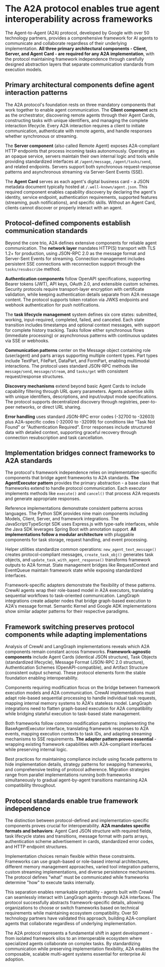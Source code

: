 # The A2A protocol enables true agent interoperability across frameworks

The Agent-to-Agent (A2A) protocol, developed by Google with over 50 technology partners, provides a comprehensive framework for AI agents to communicate and collaborate regardless of their underlying implementation. **All three primary architectural components - Client, Server, and Agent Card - are required for any A2A implementation**, with the protocol maintaining framework independence through carefully designed abstraction layers that separate communication standards from execution models.

## Primary architectural components define agent interaction patterns

The A2A protocol's foundation rests on three mandatory components that work together to enable agent communication. The **Client component** acts as the orchestrator, discovering remote agents through their Agent Cards, constructing tasks with unique identifiers, and managing the complete interaction lifecycle. Every A2A interaction requires a client to initiate communication, authenticate with remote agents, and handle responses whether synchronous or streaming.

The **Server component** (also called Remote Agent) exposes A2A-compliant HTTP endpoints that process incoming tasks autonomously. Operating as an opaque service, servers maintain their own internal logic and tools while providing standardized interfaces at `/agent/message`, `/agent/tasks/send`, and related endpoints. Servers support both synchronous request-response patterns and asynchronous streaming via Server-Sent Events (SSE).

The **Agent Card** serves as each agent's digital business card - a JSON metadata document typically hosted at `/.well-known/agent.json`. This required component enables capability discovery by declaring the agent's identity, service endpoint, authentication requirements, supported features (streaming, push notifications), and specific skills. Without an Agent Card, clients cannot discover or properly interact with an agent.

## Protocol-defined components establish communication standards

Beyond the core trio, A2A defines extensive components for reliable agent communication. The **network layer** mandates HTTP(S) transport with TLS 1.2+ for production, using JSON-RPC 2.0 as the message format and Server-Sent Events for streaming. Connection management includes persistent SSE connections with reconnection support through the `tasks/resubscribe` method.

**Authentication components** follow OpenAPI specifications, supporting Bearer tokens (JWT), API keys, OAuth 2.0, and extensible custom schemes. Security protocols require transport-layer encryption with certificate validation, while keeping authentication details separate from A2A message content. The protocol supports token rotation via JWKS endpoints and webhook authentication for push notifications.

The **task lifecycle management** system defines six core states: submitted, working, input-required, completed, failed, and canceled. Each state transition includes timestamps and optional context messages, with support for complete history tracking. Tasks follow either synchronous flows (immediate processing) or asynchronous patterns with continuous updates via SSE or webhooks.

**Communication patterns** center on the Message object containing role (user/agent) and parts arrays supporting multiple content types. Part types include TextPart, FilePart, DataPart, and FormPart, enabling multimodal interactions. The protocol uses standard JSON-RPC methods like `message/send`, `message/stream`, and `tasks/get` with consistent request/response structures.

**Discovery mechanisms** extend beyond basic Agent Cards to include capability filtering through URL query parameters. Agents advertise skills with unique identifiers, descriptions, and input/output mode specifications. The protocol supports decentralized discovery through registries, peer-to-peer networks, or direct URL sharing.

**Error handling** uses standard JSON-RPC error codes (-32700 to -32603) plus A2A-specific codes (-32000 to -32099) for conditions like "Task Not Found" or "Authentication Required". Error responses include structured data with detailed context, supporting graceful recovery through connection resubscription and task cancellation.

## Implementation bridges connect frameworks to A2A standards

The protocol's framework independence relies on implementation-specific components that bridge agent frameworks to A2A standards. **The AgentExecutor pattern** provides the primary abstraction - a base class that frameworks extend to handle protocol communication. Each executor implements methods like `execute()` and `cancel()` that process A2A requests and generate appropriate responses.

Reference implementations demonstrate consistent patterns across languages. The Python SDK provides nine main components including Models, Client, Server, and framework integrations. The JavaScript/TypeScript SDK uses Express.js with type-safe interfaces, while the Java SDK leverages Spring Boot with annotation support. **All implementations follow a modular architecture** with pluggable components for task storage, request handling, and event processing.

Helper utilities standardize common operations: `new_agent_text_message()` creates protocol-compliant messages, `create_task_obj()` generates task objects, and `update_task_with_agent_response()` transforms framework outputs to A2A format. State management bridges like RequestContext and EventQueue maintain framework state while exposing standardized interfaces.

Framework-specific adapters demonstrate the flexibility of these patterns. CrewAI agents wrap their role-based model in A2A executors, translating sequential workflows to task-oriented communication. LangGraph integrations create adapter nodes that bridge graph-based execution to A2A's message format. Semantic Kernel and Google ADK implementations show similar adapter patterns for their respective paradigms.

## Framework switching preserves protocol components while adapting implementations

Analysis of CrewAI and LangGraph implementations reveals which A2A components remain constant across frameworks. **Framework-agnostic components** include Agent Cards (identical JSON structure), Task Objects (standardized lifecycle), Message Format (JSON-RPC 2.0 structure), Authentication Schemes (OpenAPI-compatible), and Artifact Structure (consistent output schema). These protocol elements form the stable foundation enabling interoperability.

Components requiring modification focus on the bridge between framework execution models and A2A communication. CrewAI implementations must adapt role-based sequential processing to handle individual task requests, mapping internal memory systems to A2A's stateless model. LangGraph integrations need to flatten graph-based execution for A2A compatibility while bridging stateful execution to task-based state management.

Both frameworks follow common modification patterns: implementing the BaseAgentExecutor interface, translating framework responses to A2A events, mapping execution contexts to task IDs, and adapting streaming mechanisms to SSE requirements. **The adapter pattern proves essential** - wrapping existing framework capabilities with A2A-compliant interfaces while preserving internal logic.

Best practices for maintaining compliance include using facade patterns to hide implementation details, strategy patterns for swapping frameworks, and comprehensive testing of protocol adherence. Migration strategies range from parallel implementations running both frameworks simultaneously to gradual agent-by-agent transitions maintaining A2A compatibility throughout.

## Protocol standards enable true framework independence

The distinction between protocol-defined and implementation-specific components proves crucial for interoperability. **A2A mandates specific formats and behaviors**: Agent Card JSON structure with required fields, task lifecycle states and transitions, message format with parts arrays, authentication scheme advertisement in cards, standardized error codes, and HTTP endpoint structures.

Implementation choices remain flexible within these constraints. Frameworks can use graph-based or role-based internal architectures, different memory management approaches, varied tool integration patterns, custom streaming implementations, and diverse persistence mechanisms. The protocol defines "what" must be communicated while frameworks determine "how" to execute tasks internally.

This separation enables remarkable portability - agents built with CrewAI can seamlessly interact with LangGraph agents through A2A interfaces. The protocol successfully abstracts framework-specific details, allowing organizations to choose or switch frameworks based on technical requirements while maintaining ecosystem compatibility. Over 50 technology partners have validated this approach, building A2A-compliant agents that collaborate regardless of underlying implementation.

The A2A protocol represents a fundamental shift in agent development - from isolated framework silos to an interoperable ecosystem where specialized agents collaborate on complex tasks. By standardizing communication while preserving implementation flexibility, A2A enables the composable, scalable multi-agent systems essential for enterprise AI adoption.